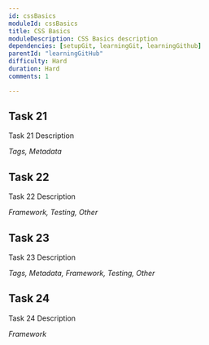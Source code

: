 ```yaml
---
id: cssBasics
moduleId: cssBasics
title: CSS Basics
moduleDescription: CSS Basics description
dependencies: [setupGit, learningGit, learningGithub]
parentId: "learningGitHub"
difficulty: Hard
duration: Hard
comments: 1

---
```


## Task 21

Task 21 Description

*Tags, Metadata*

## Task 22

Task 22 Description

*Framework, Testing, Other*

## Task 23

Task 23 Description

*Tags, Metadata, Framework, Testing, Other*

## Task 24

Task 24 Description

*Framework*
